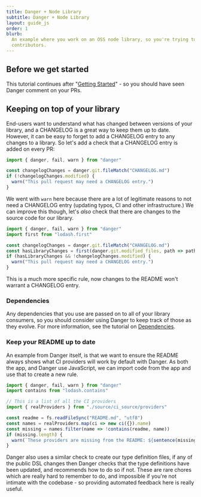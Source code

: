 ```yaml
---
title: Danger + Node Library
subtitle: Danger + Node Library
layout: guide_js
order: 1
blurb:
  An example where you work on an OSS node library, so you're trying to improve overall contributions from light
  contributors.
---
```


## Before we get started

This tutorial continues after "[Getting Started][started]" - so you should have seen Danger comment on your PRs.

## Keeping on top of your library

End-users want to understand what has changed between versions of your library, and a CHANGELOG is a great way to keep
them up to date. However, it can be easy to forget to add a CHANGELOG entry to any changes to a library. So let's add a
check that a CHANGELOG entry is added on every PR:

```js
import { danger, fail, warn } from "danger"

const changelogChanges = danger.git.fileMatch("CHANGELOG.md")
if (!changelogChanges.modified) {
  warn("This pull request may need a CHANGELOG entry.")
}
```

We went with `warn` here because there are a lot of legitimate reasons to not need a CHANGELOG entry (updating typos, CI
and other infrastructure.) We can improve this though, let's _also_ check that there are changes to the source code for
our library.

```js
import { danger, fail, warn } from "danger"
import first from "lodash.first"

const changelogChanges = danger.git.fileMatch("CHANGELOG.md")
const hasLibraryChanges = first(danger.git.modified_files, path => path.startsWith("lib/"))
if (hasLibraryChanges && !changelogChanges.modified) {
  warn("This pull request may need a CHANGELOG entry.")
}
```

This is a much more specific rule, now changes to the README won't warrant a CHANGELOG entry.

### Dependencies

Any dependencies that you use are passed on to all of your library consumers, so you should consider using Danger to
keep track of those as they evolve. For more information, see the tutorial on [Dependencies][deps].

### Keep your README up to date

An example from Danger itself, is that we want to ensure the README always shows what CI providers will work by default
with Danger. As both the app, and Danger use JavaScript, we can import code from the app and use that to create a new
rule.

```js
import { danger, fail, warn } from "danger"
import contains from "lodash.contains"

// This is a list of all the CI providers
import { realProviders } from "./source/ci_source/providers"

const readme = fs.readFileSync("README.md", "utf8")
const names = realProviders.map(ci => new ci({}).name)
const missing = names.filter(name => !contains(readme, name))
if (missing.length) {
  warn(`These providers are missing from the README: ${sentence(missing)}`)
}
```

Danger also uses a similar check to create our type definition files, if any of the public DSL changes then Danger
checks that the type definitions have been updated, and recommends how to do so if not. These are rare chores which are
really hard to remember to do, and impossible if you're not intimate with the codebase - so providing automated feedback
here is really useful.

[deps]: /js/tutorials/dependencies.html
[started]: /js/guides/getting_started.html

